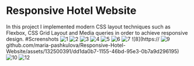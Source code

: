 # Responsive Hotel Website
In this project I implemented modern CSS layout techniques such as Flexbox, CSS Grid Layout and Media queries in order to achieve responsive design.
#Screenshots
![1](https://github.com/maria-pashkulova/Responsive-Hotel-Website/assets/132500391/dabd8a82-4ee9-4dd1-8944-bc19ce3564f1)
![2](https://github.com/maria-pashkulova/Responsive-Hotel-Website/assets/132500391/2dd420d2-6790-4054-9e26-a3fbc0cebcc4)
![3](https://github.com/maria-pashkulova/Responsive-Hotel-Website/assets/132500391/d8ba32ae-5ae4-451c-8734-37f06f101851)
![4](https://github.com/maria-pashkulova/Responsive-Hotel-Website/assets/132500391/cd186a65-4e47-4fff-8fd1-f4438a7ab3dd)
![5](https://github.com/maria-pashkulova/Responsive-Hotel-Website/assets/132500391/6c46612b-4207-476a-addb-6349773e1614)
![6](https://github.com/maria-pashkulova/Responsive-Hotel-Website/assets/132500391/908ce939-00ea-4fa3-ad20-9b3318f89a6c)
![7](https://github.com/maria-pashkulova/Responsive-Hotel-Website/assets/132500391/d1b838ab-7d8b-4304-86ec-0a10a373bd7c)
![8](https://
![9](https://github.com/maria-pashkulova/Responsive-Hotel-Website/assets/132500391/74b2d0d4-84e4-48b0-bbec-74a03094da1b)
github.com/maria-pashkulova/Responsive-Hotel-Website/assets/132500391/dd1da0b7-1155-46bd-95e3-0b7a9d296195)
![10](https://github.com/maria-pashkulova/Responsive-Hotel-Website/assets/132500391/43840417-83f4-4c5b-8009-fba67b39f0bd)
![12](https://github.com/maria-pashkulova/Responsive-Hotel-Website/assets/132500391/ff738363-eec7-4565-9d86-ee90cbf49185)
